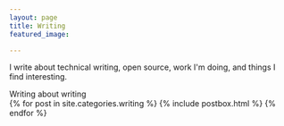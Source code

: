 ```yaml
---
layout: page
title: Writing
featured_image: 

---
```



<p>I write about technical writing, open source, work I'm doing, and things I find interesting.</p>

<div class="featured-posts outer">
<div class="outer">
  <div class="post-feed-title inner">Writing about writing</div>
       <div class="post-feed inner-wide">
       {% for post in site.categories.writing %}
         {% include postbox.html %}
  {% endfor %}         
    </div>   
</div>
</div>
